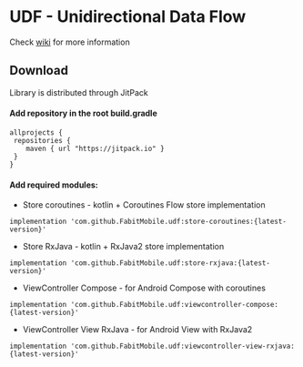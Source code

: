 # UDF - Unidirectional Data Flow
Check [wiki](https://github.com/FabitMobile/UDF/wiki/Core) for more information 
## Download
Library is distributed through JitPack

#### Add repository in the root build.gradle
```
allprojects {
 repositories {
    maven { url "https://jitpack.io" }
 }
}
```

#### Add required modules:
* Store coroutines - kotlin + Coroutines Flow store implementation

`implementation 'com.github.FabitMobile.udf:store-coroutines:{latest-version}'`

* Store RxJava - kotlin + RxJava2 store implementation

`implementation 'com.github.FabitMobile.udf:store-rxjava:{latest-version}'`

* ViewController Compose - for Android Compose with coroutines

`implementation 'com.github.FabitMobile.udf:viewcontroller-compose:{latest-version}'`

* ViewController View RxJava - for Android View with RxJava2

`implementation 'com.github.FabitMobile.udf:viewcontroller-view-rxjava:{latest-version}'`
